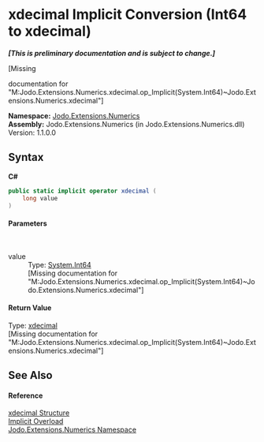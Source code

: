 # xdecimal&nbsp;Implicit Conversion (Int64 to xdecimal)
 _**\[This is preliminary documentation and is subject to change.\]**_

\[Missing <summary> documentation for "M:Jodo.Extensions.Numerics.xdecimal.op_Implicit(System.Int64)~Jodo.Extensions.Numerics.xdecimal"\]

**Namespace:**&nbsp;<a href="N_Jodo_Extensions_Numerics">Jodo.Extensions.Numerics</a><br />**Assembly:**&nbsp;Jodo.Extensions.Numerics (in Jodo.Extensions.Numerics.dll) Version: 1.1.0.0

## Syntax

**C#**<br />
``` C#
public static implicit operator xdecimal (
	long value
)
```


#### Parameters
&nbsp;<dl><dt>value</dt><dd>Type: <a href="https://docs.microsoft.com/dotnet/api/system.int64" target="_blank" rel="noopener noreferrer">System.Int64</a><br />\[Missing <param name="value"/> documentation for "M:Jodo.Extensions.Numerics.xdecimal.op_Implicit(System.Int64)~Jodo.Extensions.Numerics.xdecimal"\]</dd></dl>

#### Return Value
Type: <a href="T_Jodo_Extensions_Numerics_xdecimal">xdecimal</a><br />\[Missing <returns> documentation for "M:Jodo.Extensions.Numerics.xdecimal.op_Implicit(System.Int64)~Jodo.Extensions.Numerics.xdecimal"\]

## See Also


#### Reference
<a href="T_Jodo_Extensions_Numerics_xdecimal">xdecimal Structure</a><br /><a href="Overload_Jodo_Extensions_Numerics_xdecimal_op_Implicit">Implicit Overload</a><br /><a href="N_Jodo_Extensions_Numerics">Jodo.Extensions.Numerics Namespace</a><br />